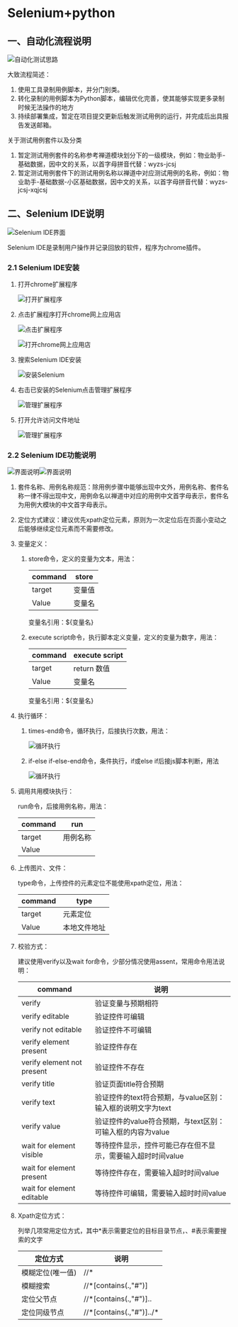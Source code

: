 # Selenium+python

## 一、自动化流程说明

![自动化测试思路](assets/自动化测试思路.png)

大致流程简述：

1. 使用工具录制用例脚本，并分门别类。
2. 转化录制的用例脚本为Python脚本，编辑优化完善，使其能够实现更多录制时候无法操作的地方
3. 持续部署集成，暂定在项目提交更新后触发测试用例的运行，并完成后出具报告发送邮箱。

关于测试用例套件以及分类

1. 暂定测试用例套件的名称参考禅道模块划分下的一级模块，例如：物业助手-基础数据，因中文的关系，以首字母拼音代替：wyzs-jcsj
2. 暂定测试用例套件下的测试用例名称以禅道中对应测试用例的名称，例如：物业助手-基础数据-小区基础数据，因中文的关系，以首字母拼音代替：wyzs-jcsj-xqjcsj

## 二、Selenium IDE说明

![Selenium IDE界面](assets/测试工具1.0.png)

Selenium IDE是录制用户操作并记录回放的软件，程序为chrome插件。

### 2.1 Selenium IDE安装

1. 打开chrome扩展程序

   ![打开扩展程序](assets/测试工具1.1.png)

2. 点击扩展程序打开chrome网上应用店

   ![点击扩展程序](assets/测试工具1.2.png)

   ![打开chrome网上应用店](assets/测试工具1.3.png)

3. 搜索Selenium IDE安装

   ![安装Selenium](assets/测试工具1.4.png)

4. 右击已安装的Selenium点击管理扩展程序

   ![管理扩展程序](assets/测试工具1.5.png)

5. 打开允许访问文件地址

   ![管理扩展程序](assets/测试工具1.6.png)

### 2.2 Selenium IDE功能说明

![界面说明](assets/测试工具2.0.png)![界面说明](assets/测试工具2.1.png)

1. 套件名称、用例名称规范：除用例步骤中能够出现中文外，用例名称、套件名称一律不得出现中文，用例命名以禅道中对应的用例中文首字母表示，套件名为用例大模块的中文首字母表示。

2. 定位方式建议：建议优先xpath定位元素，原则为一次定位后在页面小变动之后能够继续定位元素而不需要修改。

3. 变量定义：

   1. store命令，定义的变量为文本，用法：

      | command | store  |
      | ------- | ------ |
      | target  | 变量值 |
      | Value   | 变量名 |

      变量名引用：${变量名}

   2. execute script命令，执行脚本定义变量，定义的变量为数字，用法：

      | command | execute script |
      | ------- | -------------- |
      | target  | return 数值    |
      | Value   | 变量名         |

      变量名引用：${变量名}

4. 执行循环：

   1. times-end命令，循环执行，后接执行次数，用法：

      ![循环执行](assets/测试工具2.2.png)

   2. if-else if-else-end命令，条件执行，if或else if后接js脚本判断，用法

      ![循环执行](assets/测试工具2.3.png)

5. 调用共用模块执行：

   run命令，后接用例名称，用法：

   | command | run      |
   | ------- | -------- |
   | target  | 用例名称 |
   | Value   |          |

6. 上传图片、文件：

   type命令，上传控件的元素定位不能使用xpath定位，用法：

   | command | type         |
   | ------- | ------------ |
   | target  | 元素定位     |
   | Value   | 本地文件地址 |

7. 校验方式：

   建议使用verify以及wait for命令，少部分情况使用assent，常用命令用法说明：

   | command                    | 说明                                                        |
   | -------------------------- | ----------------------------------------------------------- |
   | verify                     | 验证变量与预期相符                                          |
   | verify editable            | 验证控件可编辑                                              |
   | verify not editable        | 验证控件不可编辑                                            |
   | verify element present     | 验证控件存在                                                |
   | verify element not present | 验证控件不存在                                              |
   | verify title               | 验证页面title符合预期                                       |
   | verify text                | 验证控件的text符合预期，与value区别：输入框的说明文字为text |
   | verify value               | 验证控件的value符合预期，与text区别：可输入框的内容为value  |
   | wait for element visible   | 等待控件显示，控件可能已存在但不显示，需要输入超时时间value |
   | wait for element present   | 等待控件存在，需要输入超时时间value                         |
   | wait for element editable  | 等待控件可编辑，需要输入超时时间value                       |

8. Xpath定位方式：

   列举几项常用定位方式，其中*表示需要定位的目标目录节点，、#表示需要搜索的文字

   | 定位方式         | 说明                          |
   | ---------------- | ----------------------------- |
   | 模糊定位(唯一值) | //\*                          |
   | 模糊搜索         | //\*[contains(.,"\#")]        |
   | 定位父节点       | //\*[contains(.,"\#")]\.\.    |
   | 定位同级节点     | //\*[contains(.,"\#")]\.\./\* |

